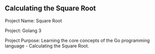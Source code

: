 ## Calculating the Square Root

Project Name: Square Root

Project: Golang 3 

Project Purpose: Learning the core concepts of the Go programming language - Calculating the Square Root.


